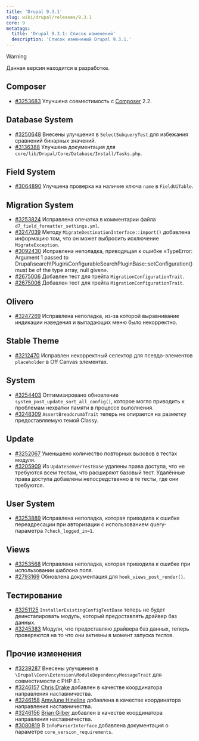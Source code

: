 ```yaml
---
title: 'Drupal 9.3.1'
slug: wiki/drupal/releases/9.3.1
core: 9 
metatags:
  title: 'Drupal 9.3.1: Список изменений'
  description: 'Список изменений Drupal 9.3.1.'
---
```


> [!WARNING]
> Данная версия находится в разработке.

## Composer

* [#3253683](https://www.drupal.org/node/3253683) Улучшена совместимость с [Composer](../../../../../composer/index.md) 2.2.

## Database System

* [#3250648](https://www.drupal.org/node/3250648) Внесены улучшения в `SelectSubqueryTest` для избежания сравнений бинарных значений.
* [#3136388](https://www.drupal.org/node/3136388) Улучшена документация для `core/lib/Drupal/Core/Database/Install/Tasks.php`.

## Field System

* [#3064890](https://www.drupal.org/node/3064890) Улучшена проверка на наличие ключа  `name` в `FieldUiTable`. 

## Migration System

* [#3253824](https://www.drupal.org/node/3253824) Исправлена опечатка в комментарии файла `d7_field_formatter_settings.yml`.
* [#3247039](https://www.drupal.org/node/3247039) Методу `MigrateDestinationInterface::import()` добавлена информацию том, что он может выбросить исключение `MigrateException`.
* [#3092430](https://www.drupal.org/node/3092430) Исправлена неполадка, приводящая к ошибке «TypeError: Argument 1 passed to Drupal\search\Plugin\ConfigurableSearchPluginBase::setConfiguration() must be of the type array, null given».
* [#2675006](https://www.drupal.org/node/2675006) Добавлен тест для трейта `MigrationConfigurationTrait`.
* [#2675006](https://www.drupal.org/node/2675006) Добавлен тест для трейта `MigrationConfigurationTrait`.

## Olivero

* [#3247269](https://www.drupal.org/node/3247269) Исправлена неполадка, из-за которой выравнивание индикации наведения и выпадающих меню было некорректно.

## Stable Theme

* [#3212470](https://www.drupal.org/node/3212470) Исправлен некорректный селектор для псевдо-элементов `placeholder` в Off Canvas элементах.

## System

* [#3254403](https://www.drupal.org/node/3254403) Оптимизировано обновление `system_post_update_sort_all_config()`, которое могло приводить к проблемам нехватки памяти в процессе выполнения.
* [#3248309](https://www.drupal.org/node/3248309) `AssertBreadcrumbTrait` теперь не опирается на разметку предоставляемую темой Classy.

## Update

* [#3252067](https://www.drupal.org/node/3252067) Уменьшено количество повторных вызовов в тестах модуля.
* [#3205909](https://www.drupal.org/node/3205909) Из `UpdateSemverTestBase` удалены права доступа, что не требуются всем тестам, что расширяют базовый тест. Удалённые права доступа добавлены непосредственно в те тесты, где они требуются.

## User System

* [#3253889](https://www.drupal.org/node/3253889) Исправлена неполадка, которая приводила к ошибке переадресации при авторизации с использованием query-параметра `?check_logged_in=1`.

## Views

* [#3253568](https://www.drupal.org/node/3253568) Исправлена неполадка, которая приводила к ошибке при использовании шаблона поля.
* [#2793169](https://www.drupal.org/node/2793169) Обновлена документация для `hook_views_post_render()`.

## Тестирование

* [#3251125](https://www.drupal.org/node/3251125) `InstallerExistingConfigTestBase` теперь не будет деинсталировать модуль, который предоставлять драйвер баз данных.
* [#3245383](https://www.drupal.org/node/3245383) Модули, что предоставляю драйвера баз данных, теперь проверяются на то что они активны в момент запуска тестов.

## Прочие изменения

* [#3239287](https://www.drupal.org/node/3239287) Внесены улучшения в `\Drupal\Core\Extension\ModuleDependencyMessageTrait` для совместимости с PHP 8.1.
* [#3246157](https://www.drupal.org/node/3246157) [Chris Drake](https://www.drupal.org/u/chrisdarke) добавлен в качестве координатора направления наставничества.
* [#3246158](https://www.drupal.org/node/3246158) [AmyJune Hineline](https://www.drupal.org/u/volkswagenchick) добавлена в качестве координатора направления наставничества.
* [#3246156](https://www.drupal.org/node/3246156) [Brian Gilber](https://www.drupal.org/u/realityloop) добавлен в качестве координатора направления наставничества.
* [#3080819](https://www.drupal.org/node/3080819) В `InfoParserInterface` добавлена документация о параметре `core_version_requirements`.